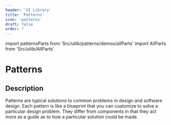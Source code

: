 ```yaml
---
header: 'UI Library'
title: 'Patterns'
icon: 'patterns'
draft: false
order: 7
---
```


import patternsParts from 'Src/uilib/patterns/demos/allParts'
import AllParts from 'Src/uilib/AllParts'

# Patterns

## Description

Patterns are typical solutions to common problems in design and software design.
Each pattern is like a blueprint that you can customize to solve a particular design problem.
They differ from components in that they act more as a guide as to how a particular solution could be made.

<!-- prettier-ignore-start -->

<!-- export default ({ children }) => <AllParts parts={patternsParts}>{children}</AllParts> -->

<!-- prettier-ignore-end -->
